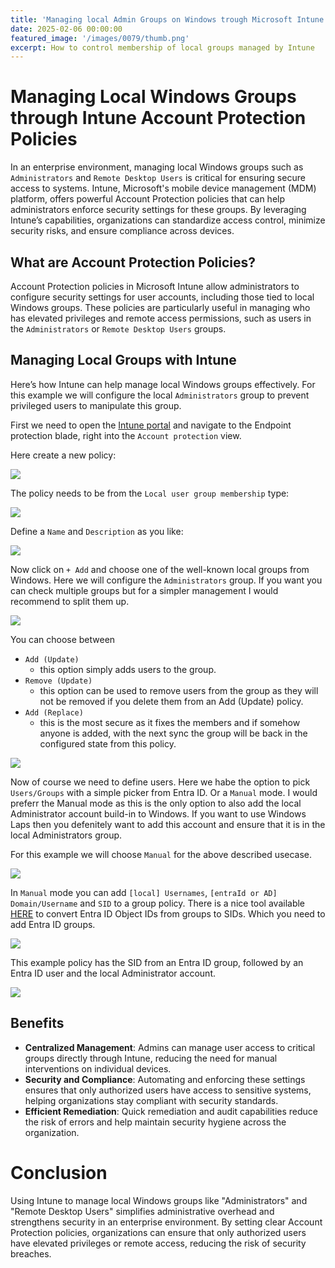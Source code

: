 ```yaml
---
title: 'Managing local Admin Groups on Windows trough Microsoft Intune'
date: 2025-02-06 00:00:00
featured_image: '/images/0079/thumb.png'
excerpt: How to control membership of local groups managed by Intune
---
```



# Managing Local Windows Groups through Intune Account Protection Policies

In an enterprise environment, managing local Windows groups such as `Administrators` 
and `Remote Desktop Users` is critical for ensuring secure access to systems. Intune, 
Microsoft's mobile device management (MDM) platform, offers powerful Account Protection 
policies that can help administrators enforce security settings for these groups. 
By leveraging Intune’s capabilities, organizations can standardize access control, 
minimize security risks, and ensure compliance across devices.

## What are Account Protection Policies?

Account Protection policies in Microsoft Intune allow administrators to configure security 
settings for user accounts, including those tied to local Windows groups. These policies are 
particularly useful in managing who has elevated privileges and remote access permissions, 
such as users in the `Administrators` or `Remote Desktop Users` groups.

## Managing Local Groups with Intune

Here’s how Intune can help manage local Windows groups effectively. For this example we 
will configure the local `Administrators` group to prevent privileged users to manipulate this group.

First we need to open the [Intune portal](https://intune.microsoft.com/#view/Microsoft_Intune_Workflows/SecurityManagementMenu/~/accountprotection) 
and navigate to the Endpoint protection blade, right into the `Account protection` view.

Here create a new policy:

![](/images/0079/1.png)

The policy needs to be from the `Local user group membership` type:

![](/images/0079/2.png)

Define a `Name` and `Description` as you like:

![](/images/0079/3.png)

Now click on `+ Add` and choose one of the well-known local groups from Windows. 
Here we will configure the `Administrators` group. If you want you can check multiple groups but for a simpler
management I would recommend to split them up.

![](/images/0079/4.png)

You can choose between 
- `Add (Update)` 
    - this option simply adds users to the group.
- `Remove (Update)`
    - this option can be used to remove users from the group as they will not be removed if you delete them from an Add (Update) policy.
- `Add (Replace)`
    - this is the most secure as it fixes the members and if somehow anyone is added, with the next sync the group will be back in the configured state from this policy.

![](/images/0079/5.png)

Now of course we need to define users. Here we habe the option to pick `Users/Groups` with a simple picker from Entra ID. 
Or a `Manual` mode. I would preferr the Manual mode as this is the only option to also add the local Administrator account build-in to Windows.
If you want to use Windows Laps then you defenitely want to add this account and ensure that it is in the local Administrators group.

For this example we will choose `Manual` for the above described usecase.

![](/images/0079/6.png)

In `Manual` mode you can add `[local] Usernames`, `[entraId or AD] Domain/Username` and `SID` to a group policy.
There is a nice tool available [HERE](https://erikengberg.com/azure-ad-object-id-to-sid/) to convert Entra ID Object IDs 
from groups to SIDs. Which you need to add Entra ID groups.

![](/images/0079/7.png)

This example policy has the SID from an Entra ID group, followed by an Entra ID user and the local Administrator account.

![](/images/0079/8.png)



## Benefits

- **Centralized Management**: Admins can manage user access to critical groups directly through Intune, reducing the need for manual interventions on individual devices.
- **Security and Compliance**: Automating and enforcing these settings ensures that only authorized users have access to sensitive systems, helping organizations stay compliant with security standards.
- **Efficient Remediation**: Quick remediation and audit capabilities reduce the risk of errors and help maintain security hygiene across the organization.

# Conclusion

Using Intune to manage local Windows groups like "Administrators" and "Remote Desktop Users" simplifies administrative overhead 
and strengthens security in an enterprise environment. By setting clear Account Protection policies, organizations can ensure that
only authorized users have elevated privileges or remote access, reducing the risk of security breaches.


